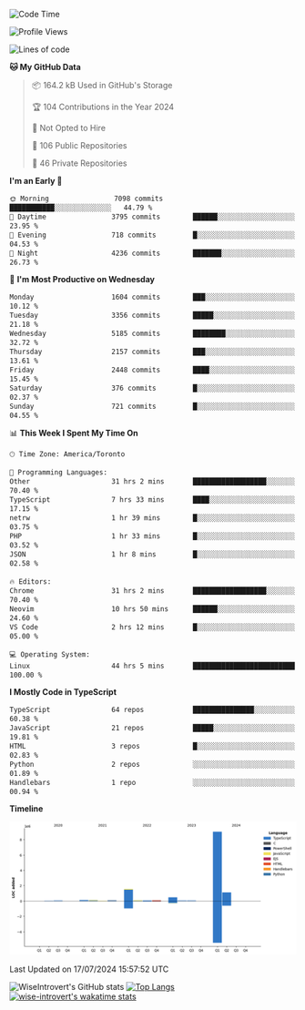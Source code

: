 <!--START_SECTION:waka-->
![Code Time](http://img.shields.io/badge/Code%20Time-1%2C918%20hrs%2032%20mins-blue)

![Profile Views](http://img.shields.io/badge/Profile%20Views-0-blue)

![Lines of code](https://img.shields.io/badge/From%20Hello%20World%20I%27ve%20Written-12.9%20million%20lines%20of%20code-blue)

**🐱 My GitHub Data** 

> 📦 164.2 kB Used in GitHub's Storage 
 > 
> 🏆 104 Contributions in the Year 2024
 > 
> 🚫 Not Opted to Hire
 > 
> 📜 106 Public Repositories 
 > 
> 🔑 46 Private Repositories 
 > 
**I'm an Early 🐤** 

```text
🌞 Morning                7098 commits        ███████████░░░░░░░░░░░░░░   44.79 % 
🌆 Daytime                3795 commits        ██████░░░░░░░░░░░░░░░░░░░   23.95 % 
🌃 Evening                718 commits         █░░░░░░░░░░░░░░░░░░░░░░░░   04.53 % 
🌙 Night                  4236 commits        ███████░░░░░░░░░░░░░░░░░░   26.73 % 
```
📅 **I'm Most Productive on Wednesday** 

```text
Monday                   1604 commits        ███░░░░░░░░░░░░░░░░░░░░░░   10.12 % 
Tuesday                  3356 commits        █████░░░░░░░░░░░░░░░░░░░░   21.18 % 
Wednesday                5185 commits        ████████░░░░░░░░░░░░░░░░░   32.72 % 
Thursday                 2157 commits        ███░░░░░░░░░░░░░░░░░░░░░░   13.61 % 
Friday                   2448 commits        ████░░░░░░░░░░░░░░░░░░░░░   15.45 % 
Saturday                 376 commits         █░░░░░░░░░░░░░░░░░░░░░░░░   02.37 % 
Sunday                   721 commits         █░░░░░░░░░░░░░░░░░░░░░░░░   04.55 % 
```


📊 **This Week I Spent My Time On** 

```text
🕑︎ Time Zone: America/Toronto

💬 Programming Languages: 
Other                    31 hrs 2 mins       ██████████████████░░░░░░░   70.40 % 
TypeScript               7 hrs 33 mins       ████░░░░░░░░░░░░░░░░░░░░░   17.15 % 
netrw                    1 hr 39 mins        █░░░░░░░░░░░░░░░░░░░░░░░░   03.75 % 
PHP                      1 hr 33 mins        █░░░░░░░░░░░░░░░░░░░░░░░░   03.52 % 
JSON                     1 hr 8 mins         █░░░░░░░░░░░░░░░░░░░░░░░░   02.58 % 

🔥 Editors: 
Chrome                   31 hrs 2 mins       ██████████████████░░░░░░░   70.40 % 
Neovim                   10 hrs 50 mins      ██████░░░░░░░░░░░░░░░░░░░   24.60 % 
VS Code                  2 hrs 12 mins       █░░░░░░░░░░░░░░░░░░░░░░░░   05.00 % 

💻 Operating System: 
Linux                    44 hrs 5 mins       █████████████████████████   100.00 % 
```

**I Mostly Code in TypeScript** 

```text
TypeScript               64 repos            ███████████████░░░░░░░░░░   60.38 % 
JavaScript               21 repos            █████░░░░░░░░░░░░░░░░░░░░   19.81 % 
HTML                     3 repos             █░░░░░░░░░░░░░░░░░░░░░░░░   02.83 % 
Python                   2 repos             ░░░░░░░░░░░░░░░░░░░░░░░░░   01.89 % 
Handlebars               1 repo              ░░░░░░░░░░░░░░░░░░░░░░░░░   00.94 % 
```



**Timeline**

![Lines of Code chart](https://raw.githubusercontent.com/wise-introvert/wise-introvert/master/assets/bar_graph.png)


 Last Updated on 17/07/2024 15:57:52 UTC
<!--END_SECTION:waka-->

![WiseIntrovert's GitHub stats](https://github-readme-stats.vercel.app/api?username=wise-introvert&count_private=true&show_icons=true)
[![Top Langs](https://github-readme-stats.vercel.app/api/top-langs/?username=wise-introvert&langs_count=10)](https://github.com/anuraghazra/github-readme-stats)
[![wise-introvert's wakatime stats](https://github-readme-stats.vercel.app/api/wakatime?username=wiseintrovert)](https://github.com/anuraghazra/github-readme-stats)
